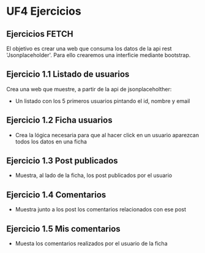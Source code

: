 # UF4 Ejercicios
## Ejercicios FETCH
El objetivo es crear una web que consuma los datos de la api rest 'Jsonplaceholder'. 
Para ello crearemos una interficie mediante bootstrap.
## Ejercicio 1.1 Listado de usuarios
Crea una web que muestre, a partir de la api de jsonplaceholther:
- Un listado con los 5 primeros usuarios pintando el id, nombre y email
## Ejercicio 1.2 Ficha usuarios
- Crea la lógica necesaria para que al hacer click en un usuario aparezcan todos los datos en una ficha
## Ejercicio 1.3 Post publicados
- Muestra, al lado de la ficha, los post publicados por el usuario
## Ejercicio 1.4 Comentarios
- Muestra junto a los post los comentarios relacionados con ese post
## Ejercicio 1.5 Mis comentarios
- Muesta los comentarios realizados por el usuario de la ficha 

